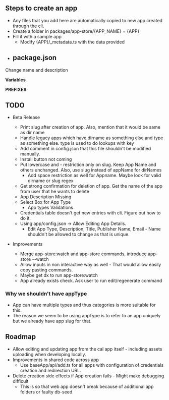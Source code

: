 ## Steps to create an app

- Any files that you add here are automatically copied to new app created through the cli.
- Create a folder in packages/app-store/{APP_NAME} = {APP}
- Fill it with a sample app
  - Modify {APP}/_metadata.ts with the data provided
- ## package.json

Change name and description 

**Variables**

**PREFIXES**: 

## TODO

- Beta Release
  - Print slug after creation of app. Also, mention that it would be same as dir name
  - Handle legacy apps which have dirname as something else and type as something else. type is used to do lookups with key
  - Add comment in config.json that this file shouldn't be modified manually.
  - Install button not coming
  - Put lowercase and - restriction only on slug. Keep App Name and others unchanged. Also, use slug instead of appName for dirNames
    - Add space restriction as well for Appname. Maybe look for valid dirname or slug regex
  - Get strong confirmation for deletion of app. Get the name of the app from user that he wants to delete
  - App Description Missing
  - Select Box for App Type
    - App types Validations
  - Credentials table doesn't get new entries with cli. Figure out how to do it.
  - Using app/config.json -> Allow Editing App Details.
    - Edit App Type, Description, Title, Publisher Name, Email - Name shouldn't be allowed to change as that is unique.
  
- Improvements
  - Merge app-store:watch and app-store commands, introduce app-store --watch
  - Allow inputs in non interactive way as well - That would allow easily copy pasting commands.
  - Maybe get dx to run app-store:watch
  - App already exists check. Ask user to run edit/regenerate command

### Why we shouldn't have appType

- App can have multiple types and thus categories is more suitable for this.
- The reason we seem to be using appType is to refer to an app uniquely but we already have app slug for that.

## Roadmap

- Allow editing and updating app from the cal app itself - including assets uploading when developing locally.
- Improvements in shared code across app
  - Use baseApp/api/add.ts for all apps with configuration of credentials creation and redirection URL.
- Delete creation side effects if App creation fails - Might make debugging difficult
  - This is so that web app doesn't break because of additional app folders or faulty db-seed
  